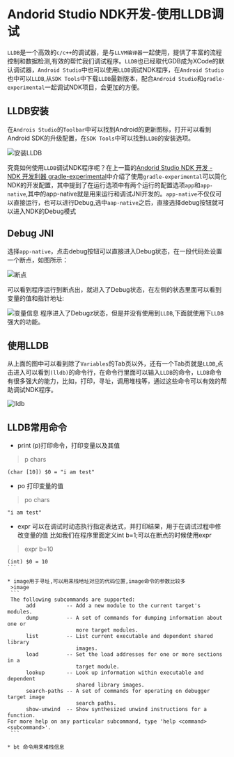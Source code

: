# Andorid Studio NDK开发-使用LLDB调试
`LLDB`是一个高效的`c/c++`的调试器，是与`LLVM编译器`一起使用，提供了丰富的流程控制和数据检测,有效的帮忙我们调试程序。`LLDB`也已经取代GDB成为XCode的默认调试器，`Android Studio`中也可以使用`LLDB`调试NDK程序，在`Android Studio`也中可以`LLDB`,从`SDK Tools`中下载`LLDB`最新版本，配合`Android Studio`和`gradle-experimental`一起调试NDK项目，会更加的方便。

## LLDB安装
在`Androis Studio`的`Toolbar`中可以找到Android的更新图标，打开可以看到Android SDK的升级配置，在`SDK Tools`中可以找到`LLDB`的安装选项。

![安装LLDB](http://upload-images.jianshu.io/upload_images/22188-e998f2f638af115e.png?imageMogr2/auto-orient/strip%7CimageView2/2/w/1240)

究竟如何使用`LLDB`调试NDK程序呢？在上一篇的[Andorid Studio NDK 开发 - NDK 开发利器 gradle-experimental](https://juejin.im/post/58d997dd44d90400694754d2 )中介绍了使用`gradle-experimental`可以简化NDK的开发配置，其中提到了在运行选项中有两个运行的配置选项`app`和`app-native`,其中的app-native就是用来运行和调试JNI开发的。`app-native`不仅仅可以直接运行，也可以进行Debug,选中`aap-native`之后，直接选择debug按钮就可以进入NDK的Debug模式

## Debug JNI

选择`app-native`，点击debug按钮可以直接进入Debug状态，在一段代码处设置一个断点，如图所示：

![断点](http://upload-images.jianshu.io/upload_images/22188-b7f5571df9640a3d.png?imageMogr2/auto-orient/strip%7CimageView2/2/w/1240)

可以看到程序运行到断点出，就进入了Debug状态，在左侧的状态里面可以看到变量的值和指针地址:

![变量信息](http://upload-images.jianshu.io/upload_images/22188-a15de7514a8e34b3.png?imageMogr2/auto-orient/strip%7CimageView2/2/w/1240)
程序进入了Debugz状态，但是并没有使用到`LLDB`,下面就使用下`LLDB`强大的功能。

## 使用LLDB

从上面的图中可以看到除了`Variables`的Tab页以外，还有一个Tab页就是`LLDB`,点击进入可以看到`(lldb)`的命令行，在命令行里面可以输入`LLDB`的命令，`LLDB`命令有很多强大的能力，比如，打印，寻址，调用堆栈等，通过这些命令可以有效的帮助调试NDK程序。

![lldb](http://upload-images.jianshu.io/upload_images/22188-d989d52be1d54e6a.png?imageMogr2/auto-orient/strip%7CimageView2/2/w/1240)


## LLDB常用命令

* print (p)打印命令，打印变量以及其值
> p chars
```
(char [10]) $0 = "i am test"
```
* po 打印变量的值
>po chars
```
"i am test"
```
* expr 可以在调试时动态执行指定表达式，并打印结果，用于在调试过程中修改变量的值
比如我们在程序里面定义int b=1;可以在断点的时候使用expr
>expr b=10
```
(int) $0 = 10
``` 

* image用于寻址,可以用来栈地址对应的代码位置,image命令的参数比较多
 >image
 ```
 The following subcommands are supported:
      add          -- Add a new module to the current target's modules.
      dump         -- A set of commands for dumping information about one or
                      more target modules.
      list         -- List current executable and dependent shared library
                      images.
      load         -- Set the load addresses for one or more sections in a
                      target module.
      lookup       -- Look up information within executable and dependent
                      shared library images.
      search-paths -- A set of commands for operating on debugger target image
                      search paths.
      show-unwind  -- Show synthesized unwind instructions for a function.
For more help on any particular subcommand, type 'help <command> <subcommand>'.
 ```

* bt 命令用来堆栈信息
